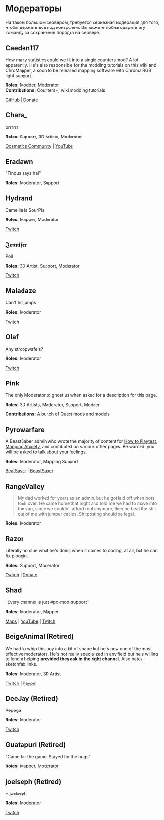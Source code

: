 # Модераторы
На таком большом сервером, требуется серьезная модерация для того, чтобы держать все под контролем. Вы можете поблагодарить эту команду за сохранение порядка на сервере.

## Caeden117
How many statistics could we fit into a single counters mod? A lot apparently. He's also responsible for the modding tutorials on this wiki and ChroMapper, a soon to be released mapping software with Chroma RGB light support.

**Roles:** Modder, Moderator  
**Contributions:** Counters+, wiki modding tutorials

[GitHub](https://github.com/caeden117) | [Donate](https://ko-fi.com/Caeden117)

## Chara_
brrrrrr

**Roles:** Support, 3D Artists, Moderator

[Qosmetics Community](https://discord.gg/qosmetics) | [YouTube](https://www.youtube.com/c/CharaHere)

## Eradawn
"Findus says hai"

**Roles:** Moderator, Support

## Hydrand
Camellia is SourPls

**Roles:** Mapper, Moderator

[Twitch](https://www.twitch.tv/hydrandvr)

## 𝔍𝔢𝔫𝔫𝔦𝔣𝔢𝔯
Poi!

**Roles:** 3D Artist, Support, Moderator

[Twitch](https://www.twitch.tv/br3uker)

## Maladaze
Can't hit jumps

**Roles:** Moderator

[Twitch](https://www.twitch.tv/infjager)

## Olaf
Any stroopwafels?

**Roles:** Moderator

[Twitch](https://twitch.tv/olafstad)

## Pink
The only Moderator to ghost us when asked for a description for this page.

**Roles:** 3D Artists, Moderator, Support, Modder

**Contributions:** A bunch of Quest mods and models

## Pyrowarfare
A BeastSaber admin who wrote the majority of content for [How to Playtest](./how-to-testplay.md), [Mapping Anxiety](./mapping-anxiety.md), and contibuted on various other pages. Be warned: you will be asked to talk about your feelings.

**Roles:** Moderator, Mapping Support

[BeatSaver](https://beatsaver.com/uploader/5e99c7df3f476a0006596cdf) | [BeastSaber](https://bsaber.com/members/pyrowarfare/)

## RangeValley
> My dad worked for years as an admin, but he got laid off when bots took over. He came home that night and told me we had to move into the van, since we couldn't afford rent anymore, then he beat the shit out of me with jumper cables. Shitposting should be legal.

**Roles:** Moderator

## Razor
Literally no clue what he's doing when it comes to coding, at all, but he can fix ploogin.

**Roles:** Support, Moderator

[Twitch](https://www.twitch.tv/sarpest_razor) | [Donate](https://streamelements.com/sarpest_razor/tip)

## Shad
"Every channel is just #pc-mod-support"

**Roles:** Moderator, Mapper

[Maps](https://beatsaver.com/uploader/5cff0b7498cc5a672c850a45) | [YouTube](https://www.youtube.com/channel/UCLiwd2iGUDl2kvw8FM2qwFQ) | [Twitch](https://www.twitch.tv/shadlive)

## BeigeAnimal (Retired)
We had to whip this boy into a bit of shape but he's now one of the most effective moderators. He's not really specialized in any field but he's willing to lend a helping **provided they ask in the right channel.** Also hates sketchfab links.

**Roles:** Moderator, 3D Artist

[Twitch](https://www.twitch.tv/beigeanimaltv) | [Paypal](https://paypal.me/beigeanimal)

## DeeJay (Retired)
Pepega

**Roles:** Moderator

[Twitch](https://www.twitch.tv/deejayvr)

## Guatapuri (Retired)
"Came for the game, Stayed for the hugs"

**Roles:** Mapper, Moderator

## joelseph (Retired)
\+ joelseph

**Roles:** Moderator

[Twitch](https://www.twitch.tv/tehjoelseph)
